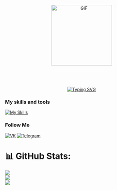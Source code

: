 <div id="header" style="text-align: center; margin-bottom: 20px;">
  <img 
    src="https://media.giphy.com/media/OwK8oFeh9C46Y/giphy.gif?cid=ecf05e47p5xsacestt011a6uzo720zvvlptai2ljv4mmh083&ep=v1_gifs_search&rid=giphy.gif&ct=g" 
    width="200" 
    alt="GIF" 
    style="margin-bottom: 50px;">
</div>

 <div class = "a" style="text-align: center">
 <a href="https://git.io/typing-svg"><img src="https://readme-typing-svg.demolab.com?font=Fira+Code&weight=450&size=30&duration=3000&pause=2500&color=6D9FFF&background=36FFF600&center=true&vCenter=true&width=900&lines=Hi,+call+me+NaoNao,+it's+more+convenient;А+student+of+applied+computer+science;Now+I’m+focusing+on+studying+at+the+university;Want+to+dive+deeper+into+car+programming." alt="Typing SVG" /></a>
 </div> 

### My skills and tools
[![My Skills](https://skillicons.dev/icons?i=python,cpp,html,css,arduino,figma)](https://skillicons.dev)

### Follow Me
[![VK](https://path-to-your-round-vk-logo.png)](https://vk.com/naonaogh)
[![Telegram](https://path-to-your-round-telegram-logo.png)](https://t.me/naonaogh)

# 📊 GitHub Stats:
![](https://github-readme-stats.vercel.app/api?username=naonaogh&theme=blueberry&hide_border=false&include_all_commits=false&count_private=false)<br/>
![](https://github-readme-streak-stats.herokuapp.com/?user=naonaogh&theme=blueberry&hide_border=false)<br/>
![](https://github-readme-stats.vercel.app/api/top-langs/?username=naonaogh&theme=blueberry&hide_border=false&include_all_commits=false&count_private=false&layout=compact)
